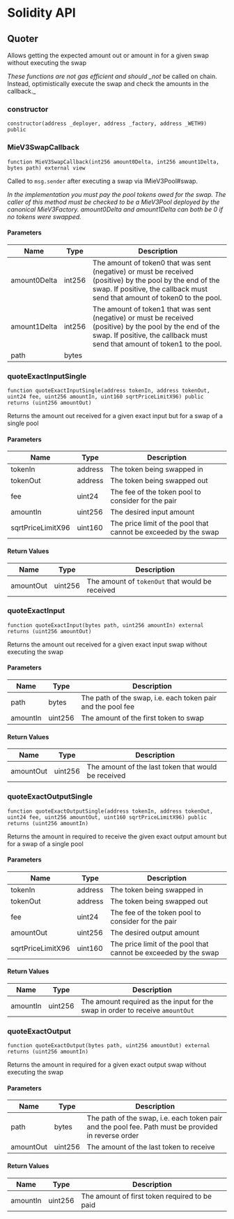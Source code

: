 # Solidity API

## Quoter

Allows getting the expected amount out or amount in for a given swap without executing the swap

_These functions are not gas efficient and should \_not_ be called on chain. Instead, optimistically execute
the swap and check the amounts in the callback.\_

### constructor

```solidity
constructor(address _deployer, address _factory, address _WETH9) public
```

### MieV3SwapCallback

```solidity
function MieV3SwapCallback(int256 amount0Delta, int256 amount1Delta, bytes path) external view
```

Called to `msg.sender` after executing a swap via IMieV3Pool#swap.

_In the implementation you must pay the pool tokens owed for the swap.
The caller of this method must be checked to be a MieV3Pool deployed by the canonical MieV3Factory.
amount0Delta and amount1Delta can both be 0 if no tokens were swapped._

#### Parameters

| Name         | Type   | Description                                                                                                                                                                             |
| ------------ | ------ | --------------------------------------------------------------------------------------------------------------------------------------------------------------------------------------- |
| amount0Delta | int256 | The amount of token0 that was sent (negative) or must be received (positive) by the pool by the end of the swap. If positive, the callback must send that amount of token0 to the pool. |
| amount1Delta | int256 | The amount of token1 that was sent (negative) or must be received (positive) by the pool by the end of the swap. If positive, the callback must send that amount of token1 to the pool. |
| path         | bytes  |                                                                                                                                                                                         |

### quoteExactInputSingle

```solidity
function quoteExactInputSingle(address tokenIn, address tokenOut, uint24 fee, uint256 amountIn, uint160 sqrtPriceLimitX96) public returns (uint256 amountOut)
```

Returns the amount out received for a given exact input but for a swap of a single pool

#### Parameters

| Name              | Type    | Description                                                     |
| ----------------- | ------- | --------------------------------------------------------------- |
| tokenIn           | address | The token being swapped in                                      |
| tokenOut          | address | The token being swapped out                                     |
| fee               | uint24  | The fee of the token pool to consider for the pair              |
| amountIn          | uint256 | The desired input amount                                        |
| sqrtPriceLimitX96 | uint160 | The price limit of the pool that cannot be exceeded by the swap |

#### Return Values

| Name      | Type    | Description                                     |
| --------- | ------- | ----------------------------------------------- |
| amountOut | uint256 | The amount of `tokenOut` that would be received |

### quoteExactInput

```solidity
function quoteExactInput(bytes path, uint256 amountIn) external returns (uint256 amountOut)
```

Returns the amount out received for a given exact input swap without executing the swap

#### Parameters

| Name     | Type    | Description                                                 |
| -------- | ------- | ----------------------------------------------------------- |
| path     | bytes   | The path of the swap, i.e. each token pair and the pool fee |
| amountIn | uint256 | The amount of the first token to swap                       |

#### Return Values

| Name      | Type    | Description                                         |
| --------- | ------- | --------------------------------------------------- |
| amountOut | uint256 | The amount of the last token that would be received |

### quoteExactOutputSingle

```solidity
function quoteExactOutputSingle(address tokenIn, address tokenOut, uint24 fee, uint256 amountOut, uint160 sqrtPriceLimitX96) public returns (uint256 amountIn)
```

Returns the amount in required to receive the given exact output amount but for a swap of a single pool

#### Parameters

| Name              | Type    | Description                                                     |
| ----------------- | ------- | --------------------------------------------------------------- |
| tokenIn           | address | The token being swapped in                                      |
| tokenOut          | address | The token being swapped out                                     |
| fee               | uint24  | The fee of the token pool to consider for the pair              |
| amountOut         | uint256 | The desired output amount                                       |
| sqrtPriceLimitX96 | uint160 | The price limit of the pool that cannot be exceeded by the swap |

#### Return Values

| Name     | Type    | Description                                                                   |
| -------- | ------- | ----------------------------------------------------------------------------- |
| amountIn | uint256 | The amount required as the input for the swap in order to receive `amountOut` |

### quoteExactOutput

```solidity
function quoteExactOutput(bytes path, uint256 amountOut) external returns (uint256 amountIn)
```

Returns the amount in required for a given exact output swap without executing the swap

#### Parameters

| Name      | Type    | Description                                                                                         |
| --------- | ------- | --------------------------------------------------------------------------------------------------- |
| path      | bytes   | The path of the swap, i.e. each token pair and the pool fee. Path must be provided in reverse order |
| amountOut | uint256 | The amount of the last token to receive                                                             |

#### Return Values

| Name     | Type    | Description                                   |
| -------- | ------- | --------------------------------------------- |
| amountIn | uint256 | The amount of first token required to be paid |
